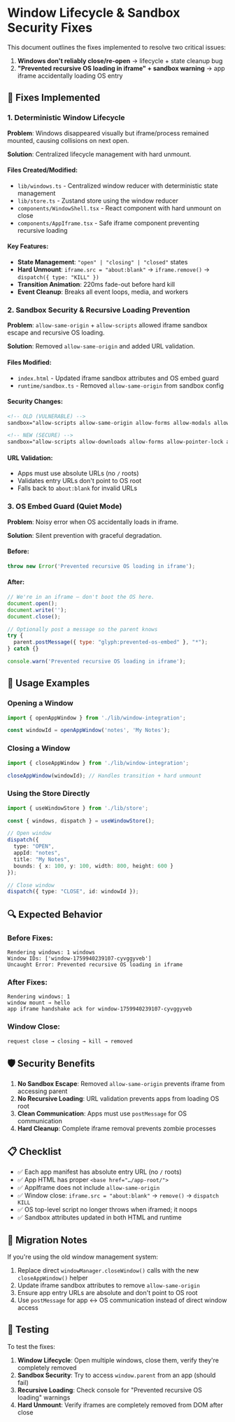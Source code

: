 # Window Lifecycle & Sandbox Security Fixes

This document outlines the fixes implemented to resolve two critical issues:

1. **Windows don't reliably close/re-open** → lifecycle + state cleanup bug
2. **"Prevented recursive OS loading in iframe" + sandbox warning** → app iframe accidentally loading OS entry

## 🔧 Fixes Implemented

### 1. Deterministic Window Lifecycle

**Problem**: Windows disappeared visually but iframe/process remained mounted, causing collisions on next open.

**Solution**: Centralized lifecycle management with hard unmount.

#### Files Created/Modified:
- `lib/windows.ts` - Centralized window reducer with deterministic state management
- `lib/store.ts` - Zustand store using the window reducer
- `components/WindowShell.tsx` - React component with hard unmount on close
- `components/AppIframe.tsx` - Safe iframe component preventing recursive loading

#### Key Features:
- **State Management**: `"open" | "closing" | "closed"` states
- **Hard Unmount**: `iframe.src = "about:blank"` → `iframe.remove()` → `dispatch({ type: "KILL" })`
- **Transition Animation**: 220ms fade-out before hard kill
- **Event Cleanup**: Breaks all event loops, media, and workers

### 2. Sandbox Security & Recursive Loading Prevention

**Problem**: `allow-same-origin` + `allow-scripts` allowed iframe sandbox escape and recursive OS loading.

**Solution**: Removed `allow-same-origin` and added URL validation.

#### Files Modified:
- `index.html` - Updated iframe sandbox attributes and OS embed guard
- `runtime/sandbox.ts` - Removed `allow-same-origin` from sandbox config

#### Security Changes:
```html
<!-- OLD (VULNERABLE) -->
sandbox="allow-scripts allow-same-origin allow-forms allow-modals allow-popups"

<!-- NEW (SECURE) -->
sandbox="allow-scripts allow-downloads allow-forms allow-pointer-lock allow-popups allow-popups-to-escape-sandbox allow-modals"
```

#### URL Validation:
- Apps must use absolute URLs (no `/` roots)
- Validates entry URLs don't point to OS root
- Falls back to `about:blank` for invalid URLs

### 3. OS Embed Guard (Quiet Mode)

**Problem**: Noisy error when OS accidentally loads in iframe.

**Solution**: Silent prevention with graceful degradation.

#### Before:
```javascript
throw new Error('Prevented recursive OS loading in iframe');
```

#### After:
```javascript
// We're in an iframe — don't boot the OS here.
document.open(); 
document.write(''); 
document.close();

// Optionally post a message so the parent knows
try { 
  parent.postMessage({ type: "glyph:prevented-os-embed" }, "*"); 
} catch {}

console.warn('Prevented recursive OS loading in iframe');
```

## 🚀 Usage Examples

### Opening a Window
```typescript
import { openAppWindow } from './lib/window-integration';

const windowId = openAppWindow('notes', 'My Notes');
```

### Closing a Window
```typescript
import { closeAppWindow } from './lib/window-integration';

closeAppWindow(windowId); // Handles transition + hard unmount
```

### Using the Store Directly
```typescript
import { useWindowStore } from './lib/store';

const { windows, dispatch } = useWindowStore();

// Open window
dispatch({
  type: "OPEN",
  appId: "notes",
  title: "My Notes",
  bounds: { x: 100, y: 100, width: 800, height: 600 }
});

// Close window
dispatch({ type: "CLOSE", id: windowId });
```

## 🔍 Expected Behavior

### Before Fixes:
```
Rendering windows: 1 windows
Window IDs: ['window-1759940239107-cyvggyveb']
Uncaught Error: Prevented recursive OS loading in iframe
```

### After Fixes:
```
Rendering windows: 1
window mount → hello
app iframe handshake ack for window-1759940239107-cyvggyveb
```

### Window Close:
```
request close → closing → kill → removed
```

## 🛡️ Security Benefits

1. **No Sandbox Escape**: Removed `allow-same-origin` prevents iframe from accessing parent
2. **No Recursive Loading**: URL validation prevents apps from loading OS root
3. **Clean Communication**: Apps must use `postMessage` for OS communication
4. **Hard Cleanup**: Complete iframe removal prevents zombie processes

## 📋 Checklist

- ✅ Each app manifest has absolute entry URL (no `/` roots)
- ✅ App HTML has proper `<base href="…/app-root/">`
- ✅ AppIframe does not include `allow-same-origin`
- ✅ Window close: `iframe.src = "about:blank"` → `remove()` → `dispatch KILL`
- ✅ OS top-level script no longer throws when iframed; it noops
- ✅ Sandbox attributes updated in both HTML and runtime

## 🔄 Migration Notes

If you're using the old window management system:

1. Replace direct `windowManager.closeWindow()` calls with the new `closeAppWindow()` helper
2. Update iframe sandbox attributes to remove `allow-same-origin`
3. Ensure app entry URLs are absolute and don't point to OS root
4. Use `postMessage` for app ↔ OS communication instead of direct window access

## 🧪 Testing

To test the fixes:

1. **Window Lifecycle**: Open multiple windows, close them, verify they're completely removed
2. **Sandbox Security**: Try to access `window.parent` from an app (should fail)
3. **Recursive Loading**: Check console for "Prevented recursive OS loading" warnings
4. **Hard Unmount**: Verify iframes are completely removed from DOM after close
